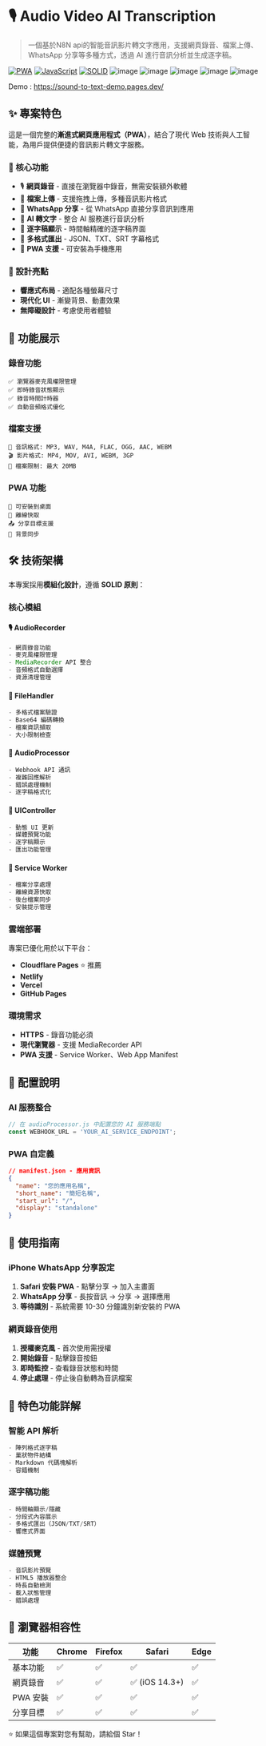 # 🎙️ Audio Video AI Transcription 

> 一個基於N8N api的智能音訊影片轉文字應用，支援網頁錄音、檔案上傳、WhatsApp 分享等多種方式，透過 AI 進行音訊分析並生成逐字稿。

[![PWA](https://img.shields.io/badge/PWA-ready-brightgreen.svg)](https://developers.google.com/web/progressive-web-apps/)
[![JavaScript](https://img.shields.io/badge/JavaScript-ES6+-yellow.svg)](https://developer.mozilla.org/en-US/docs/Web/JavaScript)
[![SOLID](https://img.shields.io/badge/Architecture-SOLID-blue.svg)](https://en.wikipedia.org/wiki/SOLID)
![image](https://github.com/user-attachments/assets/0934a251-ccb8-4f9e-a87d-f513f8aa6603)
![image](https://github.com/user-attachments/assets/e610eced-906a-4f7f-aebe-cbd2b18024a0)
![image](https://github.com/user-attachments/assets/b026331d-8bb0-4897-870e-1b7b72e78de3)
![image](https://github.com/user-attachments/assets/2ace9b1f-ec79-42d8-8367-e3f9bd4f9823)
![image](https://github.com/user-attachments/assets/4dfc12fb-4f2f-4433-90b6-61adddc814b9)

Demo : https://sound-to-text-demo.pages.dev/
## ✨ 專案特色

這是一個完整的**漸進式網頁應用程式（PWA）**，結合了現代 Web 技術與人工智能，為用戶提供便捷的音訊影片轉文字服務。

### 🎯 核心功能

- 🎙️ **網頁錄音** - 直接在瀏覽器中錄音，無需安裝額外軟體
- 📁 **檔案上傳** - 支援拖拽上傳，多種音訊影片格式
- 📱 **WhatsApp 分享** - 從 WhatsApp 直接分享音訊到應用
- 🤖 **AI 轉文字** - 整合 AI 服務進行音訊分析
- 📝 **逐字稿顯示** - 時間軸精確的逐字稿界面
- 💾 **多格式匯出** - JSON、TXT、SRT 字幕格式
- 📱 **PWA 支援** - 可安裝為手機應用

### 🎨 設計亮點

- **響應式布局** - 適配各種螢幕尺寸
- **現代化 UI** - 漸變背景、動畫效果
- **無障礙設計** - 考慮使用者體驗

## 🚀 功能展示

### 錄音功能
```
✅ 瀏覽器麥克風權限管理
✅ 即時錄音狀態顯示
✅ 錄音時間計時器
✅ 自動音頻格式優化
```

### 檔案支援
```
🎵 音訊格式: MP3, WAV, M4A, FLAC, OGG, AAC, WEBM
🎬 影片格式: MP4, MOV, AVI, WEBM, 3GP
📏 檔案限制: 最大 20MB
```

### PWA 功能
```
📱 可安裝到桌面
🔄 離線快取
📤 分享目標支援
🔔 背景同步
```

## 🛠️ 技術架構

本專案採用**模組化設計**，遵循 **SOLID 原則**：

### 核心模組

#### 🎙️ AudioRecorder 
```javascript
- 網頁錄音功能
- 麥克風權限管理
- MediaRecorder API 整合
- 音頻格式自動選擇
- 資源清理管理
```

#### 📁 FileHandler
```javascript
- 多格式檔案驗證
- Base64 編碼轉換
- 檔案資訊擷取
- 大小限制檢查
```

#### 🤖 AudioProcessor
```javascript
- Webhook API 通訊
- 複雜回應解析
- 錯誤處理機制
- 逐字稿格式化
```

#### 🎨 UIController
```javascript
- 動態 UI 更新
- 媒體預覽功能
- 逐字稿顯示
- 匯出功能管理
```

#### 📱 Service Worker
```javascript
- 檔案分享處理
- 離線資源快取
- 後台檔案同步
- 安裝提示管理
```


### 雲端部署
專案已優化用於以下平台：
- **Cloudflare Pages** ⭐ 推薦
- **Netlify**
- **Vercel**
- **GitHub Pages**

### 環境需求
- **HTTPS** - 錄音功能必須
- **現代瀏覽器** - 支援 MediaRecorder API
- **PWA 支援** - Service Worker、Web App Manifest

## 🔧 配置說明

### AI 服務整合
```javascript
// 在 audioProcessor.js 中配置您的 AI 服務端點
const WEBHOOK_URL = 'YOUR_AI_SERVICE_ENDPOINT';
```

### PWA 自定義
```json
// manifest.json - 應用資訊
{
  "name": "您的應用名稱",
  "short_name": "簡短名稱",
  "start_url": "/",
  "display": "standalone"
}
```

## 📱 使用指南

### iPhone WhatsApp 分享設定
1. **Safari 安裝 PWA** - 點擊分享 → 加入主畫面
2. **WhatsApp 分享** - 長按音訊 → 分享 → 選擇應用
3. **等待識別** - 系統需要 10-30 分鐘識別新安裝的 PWA

### 網頁錄音使用
1. **授權麥克風** - 首次使用需授權
2. **開始錄音** - 點擊錄音按鈕
3. **即時監控** - 查看錄音狀態和時間
4. **停止處理** - 停止後自動轉為音訊檔案

## 🌟 特色功能詳解

### 智能 API 解析
```javascript
- 陣列格式逐字稿
- 巢狀物件結構
- Markdown 代碼塊解析
- 容錯機制
```

### 逐字稿功能
```javascript
- 時間軸顯示/隱藏
- 分段式內容展示
- 多格式匯出（JSON/TXT/SRT）
- 響應式界面
```

### 媒體預覽
```javascript
- 音訊影片預覽
- HTML5 播放器整合
- 時長自動檢測
- 載入狀態管理
- 錯誤處理
```

## 🎯 瀏覽器相容性

| 功能 | Chrome | Firefox | Safari | Edge |
|------|--------|---------|--------|------|
| 基本功能 | ✅ | ✅ | ✅ | ✅ |
| 網頁錄音 | ✅ | ✅ | ✅ (iOS 14.3+) | ✅ |
| PWA 安裝 | ✅ | ✅ | ✅ | ✅ |
| 分享目標 | ✅ | ✅ | ✅ | ✅ |




⭐ 如果這個專案對您有幫助，請給個 Star！
